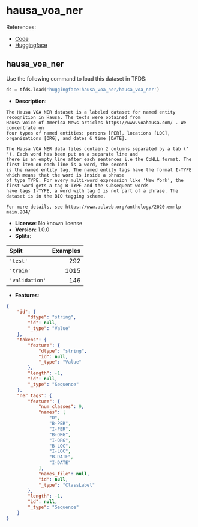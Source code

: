 # hausa_voa_ner

References:

*   [Code](https://github.com/huggingface/datasets/blob/master/datasets/hausa_voa_ner)
*   [Huggingface](https://huggingface.co/datasets/hausa_voa_ner)


## hausa_voa_ner


Use the following command to load this dataset in TFDS:

```python
ds = tfds.load('huggingface:hausa_voa_ner/hausa_voa_ner')
```

*   **Description**:

```
The Hausa VOA NER dataset is a labeled dataset for named entity recognition in Hausa. The texts were obtained from
Hausa Voice of America News articles https://www.voahausa.com/ . We concentrate on
four types of named entities: persons [PER], locations [LOC], organizations [ORG], and dates & time [DATE].

The Hausa VOA NER data files contain 2 columns separated by a tab ('	'). Each word has been put on a separate line and
there is an empty line after each sentences i.e the CoNLL format. The first item on each line is a word, the second
is the named entity tag. The named entity tags have the format I-TYPE which means that the word is inside a phrase
of type TYPE. For every multi-word expression like 'New York', the first word gets a tag B-TYPE and the subsequent words
have tags I-TYPE, a word with tag O is not part of a phrase. The dataset is in the BIO tagging scheme.

For more details, see https://www.aclweb.org/anthology/2020.emnlp-main.204/
```

*   **License**: No known license
*   **Version**: 1.0.0
*   **Splits**:

Split  | Examples
:----- | -------:
`'test'` | 292
`'train'` | 1015
`'validation'` | 146

*   **Features**:

```json
{
    "id": {
        "dtype": "string",
        "id": null,
        "_type": "Value"
    },
    "tokens": {
        "feature": {
            "dtype": "string",
            "id": null,
            "_type": "Value"
        },
        "length": -1,
        "id": null,
        "_type": "Sequence"
    },
    "ner_tags": {
        "feature": {
            "num_classes": 9,
            "names": [
                "O",
                "B-PER",
                "I-PER",
                "B-ORG",
                "I-ORG",
                "B-LOC",
                "I-LOC",
                "B-DATE",
                "I-DATE"
            ],
            "names_file": null,
            "id": null,
            "_type": "ClassLabel"
        },
        "length": -1,
        "id": null,
        "_type": "Sequence"
    }
}
```



